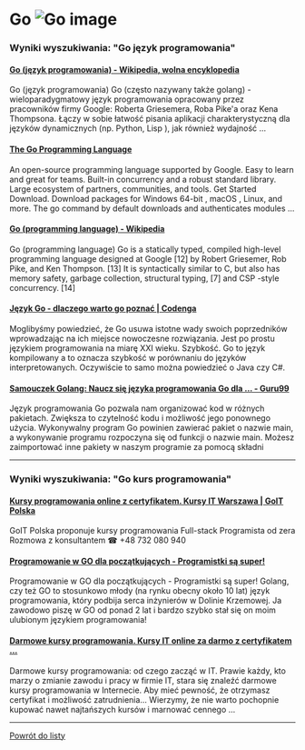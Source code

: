 # Go ![Go image](https://www.tiobe.com/wp-content/themes/tiobe/tiobe-index/images/Go.png)

### Wyniki wyszukiwania: "Go język programowania" 

#### [Go (język programowania) - Wikipedia, wolna encyklopedia](https://pl.wikipedia.org/wiki/Go_(język_programowania)) 

 Go (język programowania) Go (często nazywany także golang) - wieloparadygmatowy język programowania opracowany przez pracowników firmy Google: Roberta Griesemera, Roba Pike'a oraz Kena Thompsona. Łączy w sobie łatwość pisania aplikacji charakterystyczną dla języków dynamicznych (np. Python, Lisp ), jak również wydajność ...




#### [The Go Programming Language](https://go.dev/) 

 An open-source programming language supported by Google. Easy to learn and great for teams. Built-in concurrency and a robust standard library. Large ecosystem of partners, communities, and tools. Get Started Download. Download packages for Windows 64-bit , macOS , Linux, and more. The go command by default downloads and authenticates modules ...




#### [Go (programming language) - Wikipedia](https://en.wikipedia.org/wiki/Go_(programming_language)) 

 Go (programming language) Go is a statically typed, compiled high-level programming language designed at Google [12] by Robert Griesemer, Rob Pike, and Ken Thompson. [13] It is syntactically similar to C, but also has memory safety, garbage collection, structural typing, [7] and CSP -style concurrency. [14]




#### [Język Go - dlaczego warto go poznać | Codenga](https://codenga.pl/artykuly/poradniki/jezyk_go_dlaczego_wart_go_poznac) 

 Moglibyśmy powiedzieć, że Go usuwa istotne wady swoich poprzedników wprowadzając na ich miejsce nowoczesne rozwiązania. Jest po prostu językiem programowania na miarę XXI wieku. Szybkość. Go to język kompilowany a to oznacza szybkość w porównaniu do języków interpretowanych. Oczywiście to samo można powiedzieć o Java czy C#.




#### [Samouczek Golang: Naucz się języka programowania Go dla ... - Guru99](https://www.guru99.com/pl/google-go-tutorial.html) 

 Język programowania Go pozwala nam organizować kod w różnych pakietach. Zwiększa to czytelność kodu i możliwość jego ponownego użycia. Wykonywalny program Go powinien zawierać pakiet o nazwie main, a wykonywanie programu rozpoczyna się od funkcji o nazwie main. Możesz zaimportować inne pakiety w naszym programie za pomocą składni






---

### Wyniki wyszukiwania: "Go kurs programowania" 

#### [Kursy programowania online z certyfikatem. Kursy IT Warszawa | GoIT Polska](https://goit.global/pl/) 

 GoIT Polska proponuje kursy programowania Full-stack Programista od zera Rozmowa z konsultantem ☎ +48 732 080 940




#### [Programowanie w GO dla początkujących - Programistki są super!](https://programistkisasuper.pl/programowanie-w-go-dla-poczatkujacych/) 

 Programowanie w GO dla początkujących - Programistki są super! Golang, czy też GO to stosunkowo młody (na rynku obecny około 10 lat) język programowania, który podbija serca inżynierów w Dolinie Krzemowej. Ja zawodowo piszę w GO od ponad 2 lat i bardzo szybko stał się on moim ulubionym językiem programowania!




#### [Darmowe kursy programowania. Kursy IT online za darmo z certyfikatem ...](https://goit.global/pl/newcomers/) 

 Darmowe kursy programowania: od czego zacząć w IT. Prawie każdy, kto marzy o zmianie zawodu i pracy w firmie IT, stara się znaleźć darmowe kursy programowania w Internecie. Aby mieć pewność, że otrzymasz certyfikat i możliwość zatrudnienia… Wierzymy, że nie warto pochopnie kupować nawet najtańszych kursów i marnować cennego ...






---

 [Powrót do listy](../top20.md)